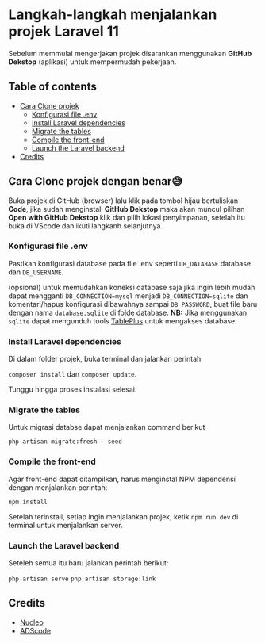 # Langkah-langkah menjalankan projek Laravel 11


Sebelum memmulai mengerjakan projek disarankan menggunakan **GitHub Dekstop** (aplikasi) untuk mempermudah pekerjaan.


## Table of contents

* [Cara Clone projek](#cara-clone-projek-dengan-benar)
  * [Konfigurasi file .env](#konfigurasi-file-env)
  * [Install Laravel dependencies](#install-laravel-dependencies)
  * [Migrate the tables](#migrate-the-tables)
  * [Compile the front-end](#compile-the-front-end)
  * [Launch the Laravel backend](#launch-the-Laravel-backend)        
* [Credits](#credits)

## Cara Clone projek dengan benar😅

Buka projek di GitHub (browser) lalu klik pada tombol hijau bertuliskan **Code**, jika sudah menginstall **GitHub Dekstop** maka akan muncul pilihan **Open with GitHub Dekstop** klik dan pilih lokasi penyimpanan, setelah itu buka di VScode dan ikuti langkanh selanjutnya.

### Konfigurasi file .env

Pastikan konfigurasi database pada file .env seperti ``DB_DATABASE`` database dan ``DB_USERNAME``. 

(opsional) untuk memudahkan koneksi database saja
jika ingin lebih mudah dapat mengganti ``DB_CONNECTION=mysql`` menjadi ``DB_CONNECTION=sqlite`` dan komentari/hapus konfigurasi dibawahnya sampai ``DB_PASSWORD``, buat file baru dengan nama ``database.sqlite`` di folde database.
**NB:** Jika menggunakan ``sqlite`` dapat mengunduh tools [TablePlus](https://tableplus.com/) untuk mengakses database.

### Install Laravel dependencies

Di dalam folder projek,  buka terminal dan jalankan perintah:

``composer install`` 
dan 
``composer update``.

Tunggu hingga proses instalasi selesai.

### Migrate the tables

Untuk migrasi databse dapat menjalankan command berikut

``php artisan migrate:fresh --seed``

### Compile the front-end

Agar front-end dapat ditampilkan, harus menginstal NPM dependensi dengan menjalankan perintah: 

``npm install``

Setelah terinstall, setiap ingin menjalankan projek, ketik ``npm run dev`` di terminal untuk menjalankan server.

### Launch the Laravel backend

Seteleh semua itu baru jalankan perintah berikut:

``php artisan serve``
``php artisan storage:link``

## Credits

- [Nucleo](https://nucleoapp.com/)
- [ADScode](#)
